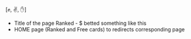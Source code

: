 [✊, ✌️, ✋]

- Title of the page Ranked - $ betted something like this
- HOME page (Ranked and Free cards) to redirects corresponding page